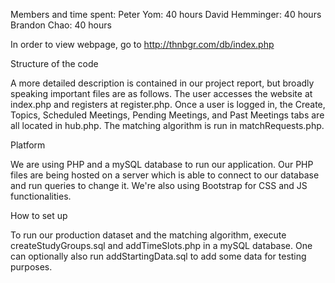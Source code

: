 Members and time spent:
Peter Yom: 40 hours
David Hemminger: 40 hours
Brandon Chao: 40 hours


In order to view webpage, go to 
http://thnbgr.com/db/index.php

Structure of the code

A more detailed description is contained in our project report, but broadly speaking important files are as follows.  The user accesses the website at index.php and registers at register.php.  Once a user is logged in, the Create, Topics, Scheduled Meetings, Pending Meetings, and Past Meetings tabs are all located in hub.php.  The matching algorithm is run in matchRequests.php.

Platform

We are using PHP and a mySQL database to run our application. Our PHP files are being hosted on a server which is able to connect to our database and run queries to change it.  We're also using Bootstrap for CSS and JS functionalities.

How to set up

To run our production dataset and the matching algorithm, execute createStudyGroups.sql and addTimeSlots.php in a mySQL database.  One can optionally also run addStartingData.sql to add some data for testing purposes.
